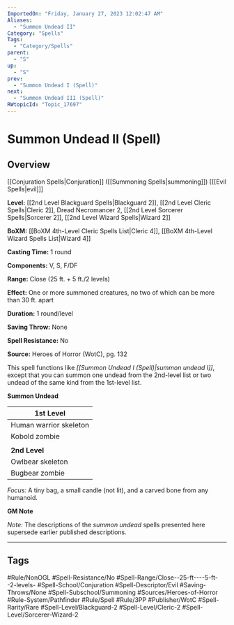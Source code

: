 ```yaml
---
ImportedOn: "Friday, January 27, 2023 12:02:47 AM"
Aliases:
  - "Summon Undead II"
Category: "Spells"
Tags:
  - "Category/Spells"
parent:
  - "S"
up:
  - "S"
prev:
  - "Summon Undead I (Spell)"
next:
  - "Summon Undead III (Spell)"
RWtopicId: "Topic_17697"
---
```

# Summon Undead II (Spell)
## Overview
[[Conjuration Spells|Conjuration]] ([[Summoning Spells|summoning]]) \[[[Evil Spells|evil]]]

**Level:** [[2nd Level Blackguard Spells|Blackguard 2]], [[2nd Level Cleric Spells|Cleric 2]], Dread Necromancer 2, [[2nd Level Sorcerer Spells|Sorcerer 2]], [[2nd Level Wizard Spells|Wizard 2]]

**BoXM:** [[BoXM 4th-Level Cleric Spells List|Cleric 4]], [[BoXM 4th-Level Wizard Spells List|Wizard 4]]

**Casting Time:** 1 round

**Components:** V, S, F/DF

**Range:** Close (25 ft. + 5 ft./2 levels)

**Effect:** One or more summoned creatures, no two of which can be more than 30 ft. apart

**Duration:** 1 round/level

**Saving Throw:** None

**Spell Resistance:** No

**Source:** Heroes of Horror (WotC)­, pg. 132

This spell functions like *[[Summon Undead I (Spell)|summon undead I]]*, except that you can summon one undead from the 2nd-level list or two undead of the same kind from the 1st-level list.

**Summon Undead**


| **1st Level** |
|---|
| Human warrior skeleton |
| Kobold zombie |
| |
| **2nd Level** |
| Owlbear skeleton |
| Bugbear zombie |

*Focus:* A tiny bag, a small candle (not lit), and a carved bone from any humanoid.

**GM Note**

*Note:* The descriptions of the *summon undead* spells presented here supersede earlier published descriptions.


---
## Tags
#Rule/NonOGL #Spell-Resistance/No #Spell-Range/Close--25-ft----5-ft--2-levels- #Spell-School/Conjuration #Spell-Descriptor/Evil #Saving-Throws/None #Spell-Subschool/Summoning #Sources/Heroes-of-Horror #Rule-System/Pathfinder #Rule/Spell #Rule/3PP #Publisher/WotC #Spell-Rarity/Rare #Spell-Level/Blackguard-2 #Spell-Level/Cleric-2 #Spell-Level/Sorcerer-Wizard-2

